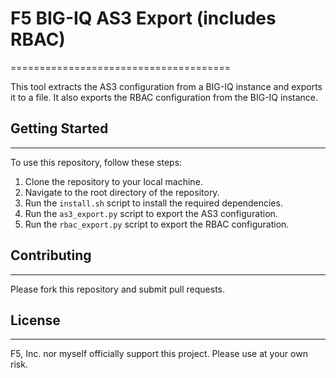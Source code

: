 # F5 BIG-IQ AS3 Export (includes RBAC)
======================================

This tool extracts the AS3 configuration from a BIG-IQ instance and exports it to a file. It also exports the RBAC configuration from the BIG-IQ instance.

## Getting Started
------------------

To use this repository, follow these steps:

1. Clone the repository to your local machine.
2. Navigate to the root directory of the repository.
3. Run the `install.sh` script to install the required dependencies.
4. Run the `as3_export.py` script to export the AS3 configuration.
5. Run the `rbac_export.py` script to export the RBAC configuration.

## Contributing
------------

Please fork this repository and submit pull requests.

## License
-------

F5, Inc. nor myself officially support this project. Please use at your own risk.

